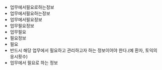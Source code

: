 - 업무에서필요로하는정보
- 업무에서필요하는정보
- 업무에서필요정보
- 업무필요정보
- 업무필요
- 필요정보
- 필요
- 반드시 해당 업무에서 필요하고 관리하고자 하는 정보이어야 한다.(예 환자, 토익의 응시횟수)
- 업무에서 필요로 하는 정보